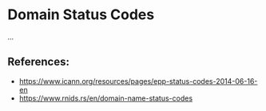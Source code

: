 # Domain Status Codes

...


## References:

 - https://www.icann.org/resources/pages/epp-status-codes-2014-06-16-en
 - https://www.rnids.rs/en/domain-name-status-codes
